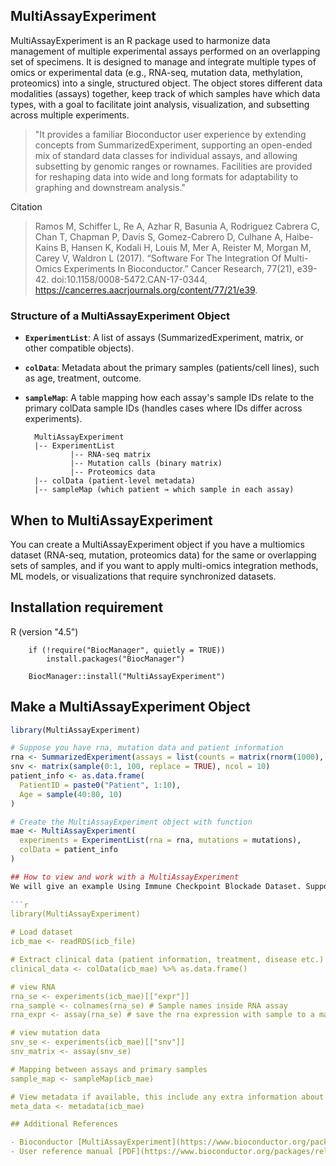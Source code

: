 
## MultiAssayExperiment
MultiAssayExperiment is an R package used to harmonize data management of multiple experimental assays performed on an overlapping set of specimens. It is designed to manage and integrate multiple types of omics or experimental data (e.g., RNA-seq, mutation data, methylation, proteomics) into a single, structured object. The object stores different data modalities (assays) together, keep track of which samples have which data types, with a goal to facilitate joint analysis, visualization, and subsetting across multiple experiments.


> "It provides a familiar Bioconductor user experience by extending concepts from SummarizedExperiment,
> supporting an open-ended mix of standard data classes for individual assays,
> and allowing subsetting by genomic ranges or rownames. 
> Facilities are provided for reshaping data into wide and long
> formats for adaptability to graphing and downstream analysis."

Citation

> Ramos M, Schiffer L, Re A, Azhar R, Basunia A, Rodriguez Cabrera C, Chan T, Chapman P, Davis S, Gomez-Cabrero D, Culhane A, Haibe-Kains B, Hansen K, Kodali H, Louis M, Mer A, Reister M, Morgan M, Carey V, Waldron L (2017). “Software For The Integration Of Multi-Omics Experiments In Bioconductor.” Cancer Research, 77(21), e39-42. doi:10.1158/0008-5472.CAN-17-0344, https://cancerres.aacrjournals.org/content/77/21/e39. 


### Structure of a MultiAssayExperiment Object

- **`ExperimentList`**: A list of assays (SummarizedExperiment, matrix, or other compatible objects).
- **`colData`**: Metadata about the primary samples (patients/cell lines), such as age, treatment, outcome.
- **`sampleMap`**: A table mapping how each assay's sample IDs relate to the primary colData sample IDs (handles cases where IDs differ across experiments).

        MultiAssayExperiment
        |-- ExperimentList
                |-- RNA-seq matrix
                |-- Mutation calls (binary matrix)
                |-- Proteomics data
        |-- colData (patient-level metadata)
        |-- sampleMap (which patient → which sample in each assay)

## When to MultiAssayExperiment
You can create a MultiAssayExperiment object if you have a multiomics dataset (RNA-seq, mutation, proteomics data) for the same or overlapping sets of samples, and if you want to apply multi-omics integration methods, ML models, or visualizations that require synchronized datasets.


## Installation requirement

R (version "4.5") 

        if (!require("BiocManager", quietly = TRUE))
            install.packages("BiocManager")

        BiocManager::install("MultiAssayExperiment")

        

## Make a MultiAssayExperiment Object

```r
library(MultiAssayExperiment)

# Suppose you have rna, mutation data and patient information
rna <- SummarizedExperiment(assays = list(counts = matrix(rnorm(1000), ncol = 10)))
snv <- matrix(sample(0:1, 100, replace = TRUE), ncol = 10)
patient_info <- as.data.frame(
  PatientID = paste0("Patient", 1:10),
  Age = sample(40:80, 10)
)

# Create the MultiAssayExperiment object with function
mae <- MultiAssayExperiment(
  experiments = ExperimentList(rna = rna, mutations = mutations),
  colData = patient_info
)

## How to view and work with a MultiAssayExperiment 
We will give an example Using Immune Checkpoint Blockade Dataset. Suppose you have downloaded a Immune Checkpoint Blockade Dataset from [ORCESTRA](https://www.orcestra.ca/)
    
```r
library(MultiAssayExperiment)

# Load dataset
icb_mae <- readRDS(icb_file)

# Extract clinical data (patient information, treatment, disease etc.)
clinical_data <- colData(icb_mae) %>% as.data.frame()

# view RNA
rna_se <- experiments(icb_mae)[["expr"]]
rna_sample <- colnames(rna_se) # Sample names inside RNA assay
rna_expr <- assay(rna_se) # save the rna expression with sample to a matrix 

# view mutation data
snv_se <- experiments(icb_mae)[["snv"]]
snv_matrix <- assay(snv_se)

# Mapping between assays and primary samples
sample_map <- sampleMap(icb_mae)

# View metadata if available, this include any extra information about the experiment (i.e. batch info, project details)
meta_data <- metadata(icb_mae)

## Additional References 

- Bioconductor [MultiAssayExperiment](https://www.bioconductor.org/packages/release/bioc/html/MultiAssayExperiment.html)
- User reference manual [PDF](https://www.bioconductor.org/packages/release/bioc/manuals/MultiAssayExperiment/man/MultiAssayExperiment.pdf)


